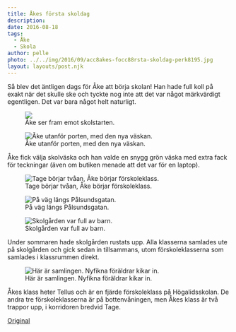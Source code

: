 ```yaml
---
title: Åkes första skoldag
description: 
date: 2016-08-18
tags:
  - Åke
  - Skola
author: pelle
photo: ../../img/2016/09/acc8akes-focc88rsta-skoldag-perk8195.jpg
layout: layouts/post.njk
---		
```

Så blev det äntligen dags för Åke att börja skolan! Han hade full koll på exakt när det skulle ske och tyckte nog inte att det var något märkvärdigt egentligen. Det var bara något helt naturligt.
<figure>
    <img class="wp-image-17 size-full" src="../../img/2016/09/acc8akes-focc88rsta-skoldag-perk8070.jpg">
    <figcaption>Åke ser fram emot skolstarten.</figcaption>
</figure>

<figure>
    <img class="wp-image-4 size-full" src="../../img/2016/09/acc8akes-focc88rsta-skoldag-perk8195.jpg" alt="Åke utanför porten, med den nya väskan.">
    <figcaption>Åke utanför porten, med den nya väskan.</figcaption>
</figure>

Åke fick välja skolväska och han valde en snygg grön väska med extra fack för teckningar (även om butiken menade att det var för en laptop).

<figure>
    <img class="wp-image-16 size-full" src="../../img/2016/09/acc8akes-focc88rsta-skoldag-perk8198.jpg" alt="Tage börjar tvåan, Åke börjar förskoleklass.">
    <figcaption>Tage börjar tvåan, Åke börjar förskoleklass.</figcaption>
</figure>

<figure>
    <img class="wp-image-15 size-full" src="../../img/2016/09/acc8akes-focc88rsta-skoldag-perk8200.jpg" alt="På väg längs Pålsundsgatan.">
    <figcaption>På väg längs Pålsundsgatan.</figcaption>
</figure>

<figure>
    <img class="wp-image-14 size-full" src="../../img/2016/09/acc8akes-focc88rsta-skoldag-perk8210.jpg" alt="Skolgården var full av barn.">
    <figcaption>Skolgården var full av barn.</figcaption>
</figure>

Under sommaren hade skolgården rustats upp. Alla klasserna samlades ute på skolgården och gick sedan in tillsammans, utom förskoleklasserna som samlades i klassrummen direkt.

<figure>
    <img class="wp-image-13 size-full" src="../../img/2016/09/acc8akes-focc88rsta-skoldag-perk8213.jpg" alt="Här är samlingen. Nyfikna föräldrar kikar in.">
    <figcaption>Här är samlingen. Nyfikna föräldrar kikar in.</figcaption>
</figure>

Åkes klass heter Tellus och är en fjärde förskoleklass på Högalidsskolan. De andra tre förskoleklasserna är på bottenvåningen, men Åkes klass är två trappor upp, i korridoren bredvid Tage.

[Original](http://kroons.se/familj/2016/08/18/akes-forsta-skoldag/)
